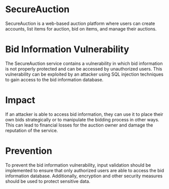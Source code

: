 # SecureAuction

SecureAuction is a web-based auction platform where users can create accounts, list items for auction, bid on items, and manage their auctions. 

# Bid Information Vulnerability

The SecureAuction service contains a vulnerability in which bid information is not properly protected and can be accessed by unauthorized users. This vulnerability can be exploited by an attacker using SQL injection techniques to gain access to the bid information database.

# Impact

If an attacker is able to access bid information, they can use it to place their own bids strategically or to manipulate the bidding process in other ways. This can lead to financial losses for the auction owner and damage the reputation of the service.

# Prevention

To prevent the bid information vulnerability, input validation should be implemented to ensure that only authorized users are able to access the bid information database. Additionally, encryption and other security measures should be used to protect sensitive data.
